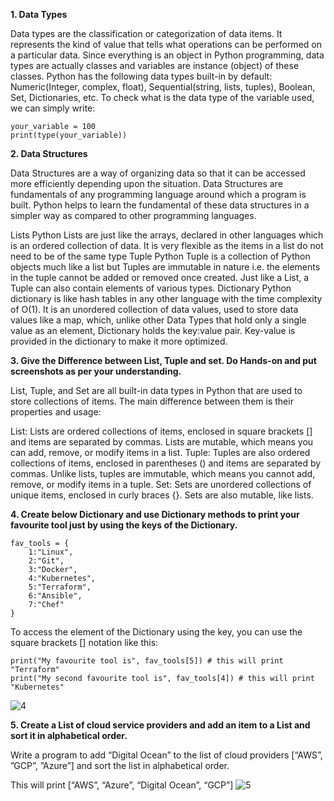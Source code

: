 **1. Data Types**

Data types are the classification or categorization of data items. It represents the kind of value that tells what operations can be performed on a particular data.
Since everything is an object in Python programming, data types are actually classes and variables are instance (object) of these classes.
Python has the following data types built-in by default: Numeric(Integer, complex, float), Sequential(string, lists, tuples), Boolean, Set, Dictionaries, etc.
To check what is the data type of the variable used, we can simply write:
```
your_variable = 100 
print(type(your_variable))
```
**2. Data Structures**

Data Structures are a way of organizing data so that it can be accessed more efficiently depending upon the situation. Data Structures are fundamentals of any programming language around which a program is built. Python helps to learn the fundamental of these data structures in a simpler way as compared to other programming languages.

Lists Python Lists are just like the arrays, declared in other languages which is an ordered collection of data. It is very flexible as the items in a list do not need to be of the same type
Tuple Python Tuple is a collection of Python objects much like a list but Tuples are immutable in nature i.e. the elements in the tuple cannot be added or removed once created. Just like a List, a Tuple can also contain elements of various types.
Dictionary Python dictionary is like hash tables in any other language with the time complexity of O(1). It is an unordered collection of data values, used to store data values like a map, which, unlike other Data Types that hold only a single value as an element, Dictionary holds the key:value pair. Key-value is provided in the dictionary to make it more optimized.

**3. Give the Difference between List, Tuple and set. Do Hands-on and put screenshots as per your understanding.**

List, Tuple, and Set are all built-in data types in Python that are used to store collections of items. The main difference between them is their properties and usage:

List: Lists are ordered collections of items, enclosed in square brackets [] and items are separated by commas. Lists are mutable, which means you can add, remove, or modify items in a list.
Tuple: Tuples are also ordered collections of items, enclosed in parentheses () and items are separated by commas. Unlike lists, tuples are immutable, which means you cannot add, remove, or modify items in a tuple.
Set: Sets are unordered collections of unique items, enclosed in curly braces {}. Sets are also mutable, like lists.

**4. Create below Dictionary and use Dictionary methods to print your favourite tool just by using the keys of the Dictionary.**
```
fav_tools = {
    1:"Linux", 
    2:"Git", 
    3:"Docker", 
    4:"Kubernetes", 
    5:"Terraform", 
    6:"Ansible", 
    7:"Chef"
}
```
To access the element of the Dictionary using the key, you can use the square brackets [] notation like this:
```
print("My favourite tool is", fav_tools[5]) # this will print "Terraform"
print("My second favourite tool is", fav_tools[4]) # this will print "Kubernetes"
```
![4](https://user-images.githubusercontent.com/121767243/212940845-2c6adce2-72af-46ba-b9b4-98aa82e7c7d6.png)

**5. Create a List of cloud service providers and add an item to a List and sort it in alphabetical order.**

Write a program to add “Digital Ocean” to the list of cloud providers [“AWS”, ”GCP”, ”Azure”] and sort the list in alphabetical order.

This will print [“AWS”, “Azure”, “Digital Ocean”, “GCP”]
![5](https://user-images.githubusercontent.com/121767243/212940936-69c62630-58f1-406e-b2b6-8641d1200df4.png)


